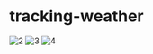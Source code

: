 # tracking-weather

![2](https://user-images.githubusercontent.com/114144254/194896134-95fe270a-40dc-4956-a953-e5fd11627cf9.png)
![3](https://user-images.githubusercontent.com/114144254/194896154-8d7ab342-8b35-45e5-beae-66977504f24e.png)
![4](https://user-images.githubusercontent.com/114144254/194896162-171094bc-efe3-4219-9cec-bdb5dfb77bc8.png)
